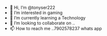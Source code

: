 - 👋 Hi, I’m @tonyser222
- 👀 I’m interested in gaming 
- 🌱 I’m currently learning a Technology 
- 💞️ I’m looking to collaborate on .. 
- 📫 How to reach me ..7902578237 whats app 

<!---
tonyser222/tonyser222 is a ✨ special ✨ repository because its `README.md` (this file) appears on your GitHub profile.
You can click the Preview link to take a look at your changes.
--->
